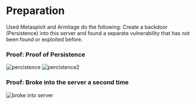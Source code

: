 # Preparation
Used Metasploit and Armitage do the following: Create a backdoor (Persistence) into this server and found a separate vulnerability that has not been found or exploited before.

### Proof: Proof of Persistence 
![percistence](https://user-images.githubusercontent.com/26984030/27213603-d07d537a-521c-11e7-8837-d05daeaa75c4.PNG)
![percistence2](https://user-images.githubusercontent.com/26984030/27213607-d70101f6-521c-11e7-81ef-7fe1296c0f24.PNG)

### Proof: Broke into the server a second time
![broke into server](https://user-images.githubusercontent.com/26984030/27213614-e29b660a-521c-11e7-9edf-eaae86da9543.PNG)
